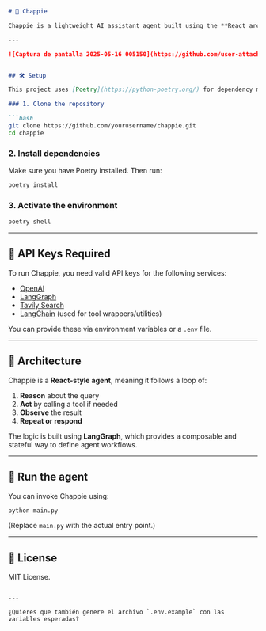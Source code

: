 ````markdown
# 🤖 Chappie

Chappie is a lightweight AI assistant agent built using the **React architecture** with [LangGraph](https://docs.langgraph.dev/). It is designed to reason, plan, and execute actions using tools in a flexible and modular workflow.

---

![Captura de pantalla 2025-05-16 005150](https://github.com/user-attachments/assets/20c96271-6f72-477a-80b6-89fa72008714)


## 🛠️ Setup

This project uses [Poetry](https://python-poetry.org/) for dependency management.

### 1. Clone the repository

```bash
git clone https://github.com/yourusername/chappie.git
cd chappie
````

### 2. Install dependencies

Make sure you have Poetry installed. Then run:

```bash
poetry install
```

### 3. Activate the environment

```bash
poetry shell
```

---

## 🔐 API Keys Required

To run Chappie, you need valid API keys for the following services:

* [OpenAI](https://platform.openai.com/)
* [LangGraph](https://www.langgraph.dev/)
* [Tavily Search](https://docs.tavily.com/)
* [LangChain](https://www.langchain.com/) (used for tool wrappers/utilities)

You can provide these via environment variables or a `.env` file.

---

## 🧠 Architecture

Chappie is a **React-style agent**, meaning it follows a loop of:

1. **Reason** about the query
2. **Act** by calling a tool if needed
3. **Observe** the result
4. **Repeat or respond**

The logic is built using **LangGraph**, which provides a composable and stateful way to define agent workflows.

---

## 🚀 Run the agent

You can invoke Chappie using:

```bash
python main.py
```

(Replace `main.py` with the actual entry point.)

---

## 📄 License

MIT License.

```

---

¿Quieres que también genere el archivo `.env.example` con las variables esperadas?
```
